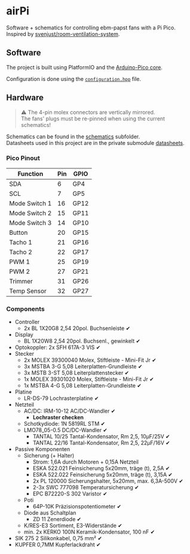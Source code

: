 # airPi

Software + schematics for controlling ebm-papst fans with a Pi Pico.  
Inspired by [svenjust/room-ventilation-system](https://github.com/svenjust/room-ventilation-system).

## Software

The project is built using PlatformIO and the [Arduino-Pico core](https://github.com/earlephilhower/arduino-pico).

Configuration is done using the [`configuration.hpp`](code/include/configuration.hpp) file.

## Hardware

> ⚠ The 4-pin molex connectors are vertically mirrored.  
> The fans' plugs must be re-pinned when using the current schematics!

Schematics can be found in the [schematics](schematics/) subfolder.  
Datasheets used in this project are in the private submodule [datasheets](https://github.com/Wollwolke/airPi_datasheets/).

### Pico Pinout

| Function      | Pin | GPIO |
|---------------|-----|------|
| SDA           | 6   | GP4  |
| SCL           | 7   | GP5  |
| Mode Switch 1 | 16  | GP12 |
| Mode Switch 2 | 15  | GP11 |
| Mode Switch 3 | 14  | GP10 |
| Button        | 20  | GP15 |
| Tacho 1       | 21  | GP16 |
| Tacho 2       | 22  | GP17 |
| PWM 1         | 25  | GP19 |
| PWM 2         | 27  | GP21 |
| Trimmer       | 31  | GP26 |
| Temp Sensor   | 32  | GP27 |

### Components

- Controller
  - 2x BL 1X20G8 2,54 20pol. Buchsenleiste ✔
- Display
  - BL 1X20W8 2,54 20pol. Buchsenl., gewinkelt ✔
- Optokoppler: 2x SFH 617A-3 VIS ✔
- Stecker
  - 2x MOLEX 39300040 Molex, Stiftleiste - Mini-Fit Jr ✔
  - 3x MSTBA 3-G 5,08 Leiterplatten-Grundleiste ✔
  - 3x MSTB 3-ST 5,08 Leiterplattenstecker ✔
  - 1x MOLEX 39301020 Molex, Stiftleiste - Mini-Fit Jr ✔
  - 1x MSTBA 4-G 5,08 Leiterplatten-Grundleiste ✔
- Platine
  - LR-DS-79 Lochrasterplatine ✔
- Netzteil
  - AC/DC: IRM-10-12 AC/DC-Wandler ✔
    - **Lochraster checken**
  - Schotkydiode: 1N 5819RL STM ✔
  - LMO78_05-0.5 DC/DC-Wandler ✔
    - TANTAL 10/25 Tantal-Kondensator, Rm 2,5, 10µF/25V ✔
    - TANTAL 22/16 Tantal-Kondensator, Rm 2,5, 22µF/16V ✔
- Passive Komponenten
  - Sicherung (+ Halter)
    - Strom: 1,6A durch Motoren + 0,15A Netzteil
    - ESKA 522.021 Feinsicherung 5x20mm, träge (t), 2,5A ✔
    - ESKA 522.022 Feinsicherung 5x20mm, träge (t), 3,15A ✔
    - 2x PL 120000 Sicherungshalter, 5x20mm, max. 6,3A-500V ✔
    - 2-3x SWC 777098 Temperatursicherung ✔
    - EPC B72220-S 302 Varistor ✔
  - Poti
    - 64P-10K Präzisionspotentiometer ✔
  - Diode aus Schaltplan
    - ZD 11 Zenerdiode ✔
  - K/RES-E3 Sortiment, E3-Widerstände ✔
  - min. 2x KERKO 100N Keramik-Kondensator, 100 nF ✔
- SIK 275 2 Silikonkabel, 0,75 mm² ✔
- KUPFER 0,7MM Kupferlackdraht ✔
